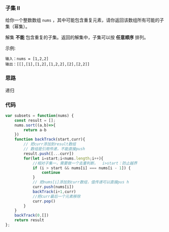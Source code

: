 ### 子集 II

给你一个整数数组 `nums` ，其中可能包含重复元素，请你返回该数组所有可能的子集（幂集）。

解集 **不能** 包含重复的子集。返回的解集中，子集可以按 **任意顺序** 排列。

示例:

```
输入：nums = [1,2,2]
输出：[[],[1],[1,2],[1,2,2],[2],[2,2]]
```

### 思路

递归

### 代码

```js
var subsets = function(nums) {
    const result = [];
    nums.sort((a,b)=>{
        return a-b
    })
    function backTrack(start,curr){
        // 把curr添加到result数组
        // 数组是引用传递，不能直接push
        result.push([...curr])
        for(let i=start;i<nums.length;i++){
            //相对子集一，需要做一个去重判断，  i>start：防止越界
            if (i > start && nums[i] === nums[i - 1]) {
                continue
            }
            // 把nums[i]添加到curr数组，值传递可以直接pus h
            curr.push(nums[i])
            backTrack(i+1,curr) 
            //把curr最后一个元素移除
            curr.pop()
        }
    }
    backTrack(0,[])
    return result
};
```



